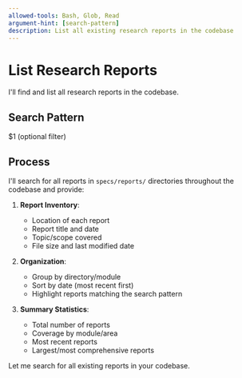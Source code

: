 ```yaml
---
allowed-tools: Bash, Glob, Read
argument-hint: [search-pattern]
description: List all existing research reports in the codebase
---
```


# List Research Reports

I'll find and list all research reports in the codebase.

## Search Pattern
$1 (optional filter)

## Process

I'll search for all reports in `specs/reports/` directories throughout the codebase and provide:

1. **Report Inventory**:
   - Location of each report
   - Report title and date
   - Topic/scope covered
   - File size and last modified date

2. **Organization**:
   - Group by directory/module
   - Sort by date (most recent first)
   - Highlight reports matching the search pattern

3. **Summary Statistics**:
   - Total number of reports
   - Coverage by module/area
   - Most recent reports
   - Largest/most comprehensive reports

Let me search for all existing reports in your codebase.